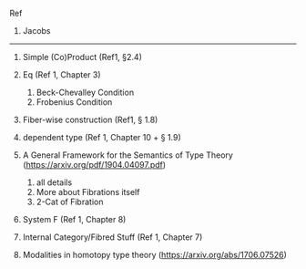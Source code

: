 Ref 
1. Jacobs
***
1. Simple (Co)Product (Ref1, §2.4)
2. Eq  (Ref 1, Chapter 3)
   1. Beck-Chevalley Condition
   2. Frobenius Condition
3. Fiber-wise construction (Ref1, § 1.8)
4. dependent type (Ref 1, Chapter 10 + § 1.9)
5. A General Framework for the Semantics of Type Theory (https://arxiv.org/pdf/1904.04097.pdf)
   1. all details
   2. More about Fibrations itself
   3. 2-Cat of Fibration 
6. System F (Ref 1, Chapter 8)

7.  Internal Category/Fibred Stuff (Ref 1, Chapter 7)
8.  Modalities in homotopy type theory (https://arxiv.org/abs/1706.07526) 